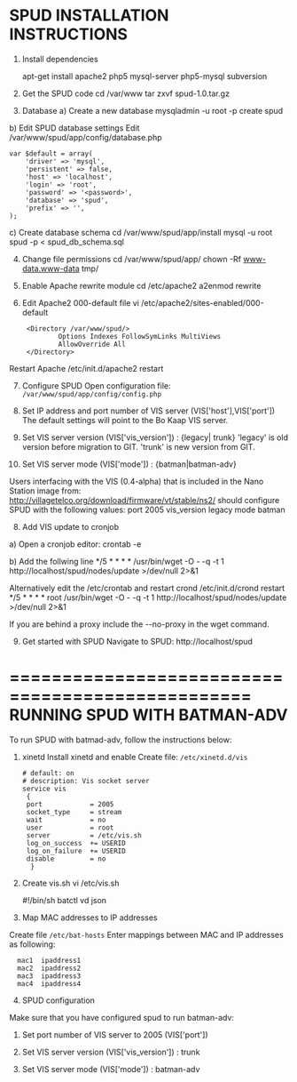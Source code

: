 SPUD INSTALLATION INSTRUCTIONS
==============================

1. Install dependencies

	apt-get install apache2 php5 mysql-server php5-mysql subversion

2. Get the SPUD code
	cd /var/www
	tar zxvf spud-1.0.tar.gz

3. Database
a) Create a new database
	mysqladmin -u root -p create spud

b) Edit SPUD database settings
Edit /var/www/spud/app/config/database.php

	var $default = array(
		'driver' => 'mysql',
		'persistent' => false,
		'host' => 'localhost',
		'login' => 'root',
		'password' => '<password>',
		'database' => 'spud',
		'prefix' => '',
	);

c) Create database schema
	cd /var/www/spud/app/install
	mysql -u root spud -p < spud_db_schema.sql

4. Change file permissions
	cd  /var/www/spud/app/
	chown -Rf www-data.www-data tmp/


5. Enable Apache rewrite module
	cd /etc/apache2
	a2enmod rewrite


6. Edit Apache2 000-default file
	vi /etc/apache2/sites-enabled/000-default 

        <Directory /var/www/spud/>
                Options Indexes FollowSymLinks MultiViews
                AllowOverride All
        </Directory>

Restart Apache
	/etc/init.d/apache2 restart


7. Configure SPUD
Open configuration file: `/var/www/spud/app/config/config.php`
 
  1. Set IP address and port number of VIS server (VIS['host'],VIS['port'])
  The default settings will point to the Bo Kaap VIS server.

  2. Set VIS server version (VIS['vis_version']) : {legacy| trunk} 
     'legacy' is old version before migration to GIT.
     'trunk' is new version from GIT.

  3. Set VIS server mode (VIS['mode']) : {batman|batman-adv}

Users interfacing with the VIS (0.4-alpha) that is included in the 
Nano Station image from:
http://villagetelco.org/download/firmware/vt/stable/ns2/
should configure SPUD with the following values:
	port 2005
	vis_version legacy
	mode batman 

 
8. Add VIS update to cronjob

a) Open a cronjob editor:
	crontab -e

b) Add the follwing line
	*/5 * * * * /usr/bin/wget -O - -q -t 1 http://localhost/spud/nodes/update  >/dev/null 2>&1

Alternatively edit the /etc/crontab and restart crond /etc/init.d/crond restart
	*/5 * * * * root /usr/bin/wget -O - -q -t 1 http://localhost/spud/nodes/update  >/dev/null 2>&1

If you are behind a proxy include the --no-proxy in the wget command.

9. Get started with SPUD
Navigate to SPUD: http://localhost/spud


=================================================
RUNNING SPUD WITH BATMAN-ADV
=================================================

To run SPUD with batmad-adv, follow the instructions below:


1. xinetd
Install xinetd and enable 
Create file:  `/etc/xinetd.d/vis`

       # default: on
       # description: Vis socket server
       service vis
        {
		port            = 2005
   		socket_type     = stream
   		wait            = no
   		user            = root
   		server          = /etc/vis.sh
   		log_on_success  += USERID
   		log_on_failure  += USERID
   		disable         = no
         }

2. Create vis.sh
	vi /etc/vis.sh

    #!/bin/sh
    batctl vd json



3. Map MAC addresses to IP addresses

Create file `/etc/bat-hosts`
Enter mappings between MAC and IP addresses as following:

      mac1  ipaddress1
      mac2  ipaddress2
      mac3  ipaddress3
      mac4  ipaddress4


4. SPUD configuration

Make sure that you have configured spud to run batman-adv:

  1. Set port number of VIS server to 2005  (VIS['port'])

  2. Set VIS server version (VIS['vis_version']) : trunk

  3. Set VIS server mode (VIS['mode']) : batman-adv
